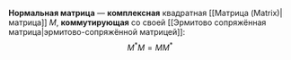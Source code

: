 **Нормальная матрица** — **комплексная** квадратная [[Матрица (Matrix)|матрица]] $M$, **коммутирующая** со своей [[Эрмитово сопряжённая матрица|эрмитово-сопряжённой матрицей]]:$$M^*M=MM^*$$